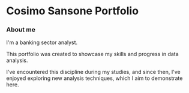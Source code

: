 # Cosimo Sansone Portfolio

### About me

I'm a banking sector analyst.

This portfolio was created to showcase my skills and progress in data analysis.

I've encountered this discipline during my studies, and since then, 
I've enjoyed exploring new analysis techniques, which I aim to demonstrate here.
